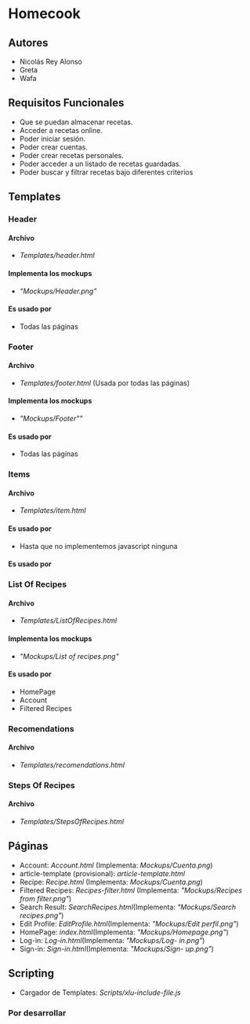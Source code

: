 # Homecook

## Autores
- Nicolás Rey Alonso
- Greta
- Wafa

## Requisitos Funcionales
- Que se puedan almacenar recetas.
- Acceder a recetas online.
- Poder iniciar sesión.
- Poder crear cuentas.
- Poder crear recetas personales.
- Poder acceder a un listado de recetas guardadas.
- Poder buscar y filtrar recetas bajo diferentes criterios

## Templates
### Header
#### Archivo
- *Templates/header.html* 
####  Implementa los mockups
- *"Mockups/Header.png"*
####  Es usado por
- Todas las páginas
### Footer
#### Archivo
- *Templates/footer.html* (Usada por todas las páginas)
####  Implementa los mockups
- *"Mockups/Footer""*
####  Es usado por
- Todas las páginas
### Items
#### Archivo
- *Templates/item.html*
####  Es usado por
- Hasta que no implementemos javascript ninguna
#### Es usado por
### List Of Recipes 
#### Archivo
- *Templates/ListOfRecipes.html*
####  Implementa los mockups
- *"Mockups/List of recipes.png"*
#### Es usado por
- HomePage
- Account
- Filtered Recipes
### Recomendations
#### Archivo
- *Templates/recomendations.html*
### Steps Of Recipes
#### Archivo
- *Templates/StepsOfRecipes.html*

## Páginas
- Account: *Account.html* (Implementa: *Mockups/Cuenta.png*)
- article-template (provisional): *article-template.html*
- Recipe: *Recipe.html* (Implementa: *Mockups/Cuenta.png*)
- Filtered Recipes: *Recipes-filter.html* (Implementa: *"Mockups/Recipes from filter.png"*)
- Search Result: *SearchRecipes.html*(Implementa: *"Mockups/Search recipes.png"*)
- Edit Profile: *EditProfile.html*(Implementa: *"Mockups/Edit perfil.png"*)
- HomePage: *index.html*(Implementa: *"Mockups/Homepage.png"*)
- Log-in: *Log-in.html*(Implementa: *"Mockups/Log- in.png"*)
- Sign-in: *Sign-in.html*(Implementa: *"Mockups/Sign- up.png"*)

## Scripting
- Cargador de Templates: *Scripts/xlu-include-file.js*
### Por desarrollar